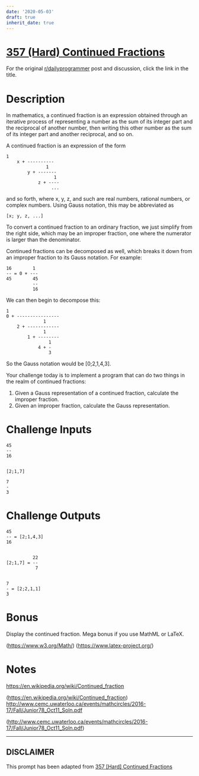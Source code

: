 ```yaml
---
date: '2020-05-03'
draft: true
inherit_date: true
---
```


# [357 (Hard) Continued Fractions](https://www.reddit.com/r/dailyprogrammer/comments/8dqzyi/20180420_challenge_357_hard_continued_fractions/)

For the original [r/dailyprogrammer](https://www.reddit.com/r/dailyprogrammer/) post and discussion, click the link in the title.

# Description
In mathematics, a continued fraction is an expression obtained through an iterative process of representing a number as the sum of its integer part and the reciprocal of another number, then writing this other number as the sum of its integer part and another reciprocal, and so on. 

A continued fraction is an expression of the form


```
1
    x + ----------
               1
        y + -------
                  1
            z + ----
                 ...
```
and so forth, where x, y, z, and such are real numbers, rational numbers, or complex numbers. Using Gauss notation, this may be abbreviated as 


```
[x; y, z, ...]
```
To convert a continued fraction to an ordinary fraction, we just simplify from the right side, which may be an improper fraction, one where the numerator is larger than the denominator. 

Continued fractions can be decomposed as well, which breaks it down from an improper fraction to its Gauss notation. For example:


```
16        1
-- = 0 + ---
45        45
          --
          16
```
We can then begin to decompose this:


```
1
0 + ----------------
              1
    2 + ------------
              1
        1 + --------
                1
            4 + -
                3
```
So the Gauss notation would be [0;2,1,4,3]. 

Your challenge today is to implement a program that can do two things in the realm of continued fractions:

1) Given a Gauss representation of a continued fraction, calculate the improper fraction.
2) Given an improper fraction, calculate the Gauss representation. 

# Challenge Inputs

```
45
--
16


[2;1,7]

7
-
3
```
# Challenge Outputs

```
45
-- = [2;1,4,3]
16


          22
[2;1,7] = --
           7


7
- = [2;2,1,1]
3
```
# Bonus
Display the continued fraction. Mega bonus if you use MathML or LaTeX. 

(https://www.w3.org/Math/)
(https://www.latex-project.org/)
# Notes
https://en.wikipedia.org/wiki/Continued_fraction

(https://en.wikipedia.org/wiki/Continued_fraction)
http://www.cemc.uwaterloo.ca/events/mathcircles/2016-17/Fall/Junior78_Oct11_Soln.pdf

(http://www.cemc.uwaterloo.ca/events/mathcircles/2016-17/Fall/Junior78_Oct11_Soln.pdf)

----
## **DISCLAIMER**
This prompt has been adapted from [357 [Hard] Continued Fractions](https://www.reddit.com/r/dailyprogrammer/comments/8dqzyi/20180420_challenge_357_hard_continued_fractions/
)
